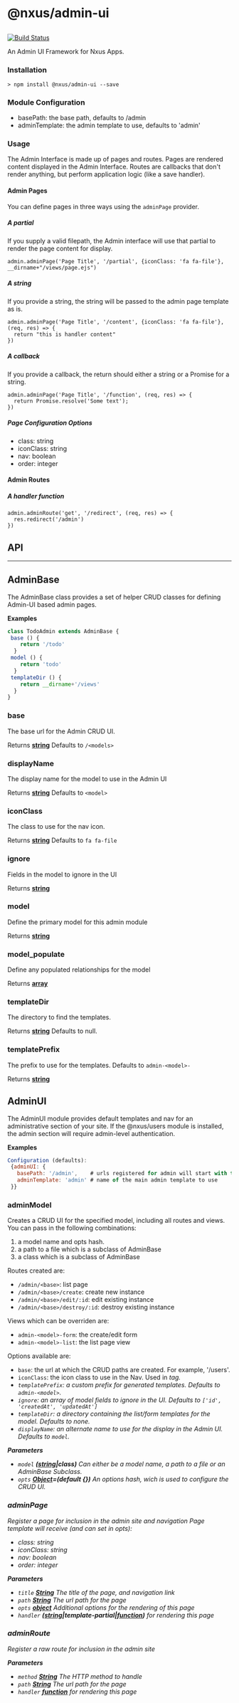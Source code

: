 # @nxus/admin-ui

## 

[![Build Status](https://travis-ci.org/nxus/admin-ui.svg?branch=master)](https://travis-ci.org/nxus/admin-ui)

An Admin UI Framework for Nxus Apps.

### Installation

    > npm install @nxus/admin-ui --save

### Module Configuration

-   basePath: the base path, defaults to /admin
-   adminTemplate: the admin template to use, defaults to 'admin'

### Usage

The Admin Interface is made up of pages and routes. Pages are rendered content displayed in the Admin Interface. Routes are callbacks that don't render anything, but perform application logic (like a save handler).

#### Admin Pages

You can define pages in three ways using the `adminPage` provider. 

##### A partial

If you supply a valid filepath, the Admin interface will use that partial to render the page content for display.

    admin.adminPage('Page Title', '/partial', {iconClass: 'fa fa-file'}, __dirname+"/views/page.ejs")

##### A string

If you provide a string, the string will be passed to the admin page template as is.

    admin.adminPage('Page Title', '/content', {iconClass: 'fa fa-file'}, (req, res) => {
      return "this is handler content"
    })

##### A callback

If you provide a callback, the return should either a string or a Promise for a string.

    admin.adminPage('Page Title', '/function', (req, res) => {
      return Promise.resolve('Some text');
    })

##### Page Configuration Options

-   class: string
-   iconClass: string
-   nav: boolean
-   order: integer

#### Admin Routes

##### A handler function

    admin.adminRoute('get', '/redirect', (req, res) => {
      res.redirect('/admin')
    })

## API

* * *

## AdminBase

The AdminBase class provides a set of helper CRUD classes for defining Admin-UI based admin pages.

**Examples**

```javascript
class TodoAdmin extends AdminBase {
 base () {
    return '/todo'
  }
 model () {
    return 'todo'
  }
 templateDir () {
    return __dirname+'/views'
  }
}
```

### base

The base url for the Admin CRUD UI.

Returns **[string](https://developer.mozilla.org/en-US/docs/Web/JavaScript/Reference/Global_Objects/String)** Defaults to `/<models>`

### displayName

The display name for the model to use in the Admin UI

Returns **[string](https://developer.mozilla.org/en-US/docs/Web/JavaScript/Reference/Global_Objects/String)** Defaults to `<model>`

### iconClass

The class to use for the nav icon.

Returns **[string](https://developer.mozilla.org/en-US/docs/Web/JavaScript/Reference/Global_Objects/String)** Defaults to `fa fa-file`

### ignore

Fields in the model to ignore in the UI

Returns **[string](https://developer.mozilla.org/en-US/docs/Web/JavaScript/Reference/Global_Objects/String)** 

### model

Define the primary model for this admin module

Returns **[string](https://developer.mozilla.org/en-US/docs/Web/JavaScript/Reference/Global_Objects/String)** 

### model\_populate

Define any populated relationships for the model

Returns **[array](https://developer.mozilla.org/en-US/docs/Web/JavaScript/Reference/Global_Objects/Array)** 

### templateDir

The directory to find the templates.

Returns **[string](https://developer.mozilla.org/en-US/docs/Web/JavaScript/Reference/Global_Objects/String)** Defaults to null.

### templatePrefix

The prefix to use for the templates. Defaults to `admin-<model>-`

Returns **[string](https://developer.mozilla.org/en-US/docs/Web/JavaScript/Reference/Global_Objects/String)** 

## AdminUI

The AdminUI module provides default templates and nav for an administrative section of your site.
 If the @nxus/users module is installed, the admin section will require admin-level authentication.

**Examples**

```javascript
Configuration (defaults):
 {adminUI: {
   basePath: '/admin',    # urls registered for admin will start with this path
   adminTemplate: 'admin' # name of the main admin template to use
 }}
```

### adminModel

Creates a CRUD UI for the specified model, including all routes and views.  You can pass in the following combinations:

1.  a model name and opts hash.
2.  a path to a file which is a subclass of AdminBase
3.  a class which is a subclass of AdminBase

Routes created are:

-   `/admin/<base>`: list page 
-   `/admin/<base>/create`: create new instance 
-   `/admin/<base>/edit/:id`: edit existing instance 
-   `/admin/<base>/destroy/:id`: destroy existing instance 

Views which can be overriden are:

-   `admin-<model>-form`: the create/edit form
-   `admin-<model>-list`: the list page view

Options available are:

-   `base`: the url at which the CRUD paths are created. For example, '/users'.
-   `iconClass`: the icon class to use in the Nav. Used in <i> tag.
-   `templatePrefix`: a custom prefix for generated templates. Defaults to `admin-<model>`.
-   `ignore`: an array of model fields to ignore in the UI. Defaults to `['id', 'createdAt', 'updatedAt']`
-   `templateDir`: a directory containing the list/form templates for the model. Defaults to none.
-   `displayName`: an alternate name to use for the display in the Admin UI. Defaults to `model`.

**Parameters**

-   `model` **([string](https://developer.mozilla.org/en-US/docs/Web/JavaScript/Reference/Global_Objects/String)|class)** Can either be a model name, a path to a file or an AdminBase Subclass.
-   `opts` **[Object](https://developer.mozilla.org/en-US/docs/Web/JavaScript/Reference/Global_Objects/Object)=(default {})** An options hash, wich is used to configure the CRUD UI.

### adminPage

Register a page for inclusion in the admin site and navigation 
 Page template will receive (and can set in opts):

-   class: string
-   iconClass: string
-   nav: boolean
-   order: integer

**Parameters**

-   `title` **[String](https://developer.mozilla.org/en-US/docs/Web/JavaScript/Reference/Global_Objects/String)** The title of the page, and navigation link
-   `path` **[String](https://developer.mozilla.org/en-US/docs/Web/JavaScript/Reference/Global_Objects/String)** The url path for the page
-   `opts` **[object](https://developer.mozilla.org/en-US/docs/Web/JavaScript/Reference/Global_Objects/Object)** Additional options for the rendering of this page
-   `handler` **([string](https://developer.mozilla.org/en-US/docs/Web/JavaScript/Reference/Global_Objects/String)|template-partial|[function](https://developer.mozilla.org/en-US/docs/Web/JavaScript/Reference/Statements/function))** for rendering this page

### adminRoute

Register a raw route for inclusion in the admin site

**Parameters**

-   `method` **[String](https://developer.mozilla.org/en-US/docs/Web/JavaScript/Reference/Global_Objects/String)** The HTTP method to handle
-   `path` **[String](https://developer.mozilla.org/en-US/docs/Web/JavaScript/Reference/Global_Objects/String)** The url path for the page
-   `handler` **[function](https://developer.mozilla.org/en-US/docs/Web/JavaScript/Reference/Statements/function)** for rendering this page
